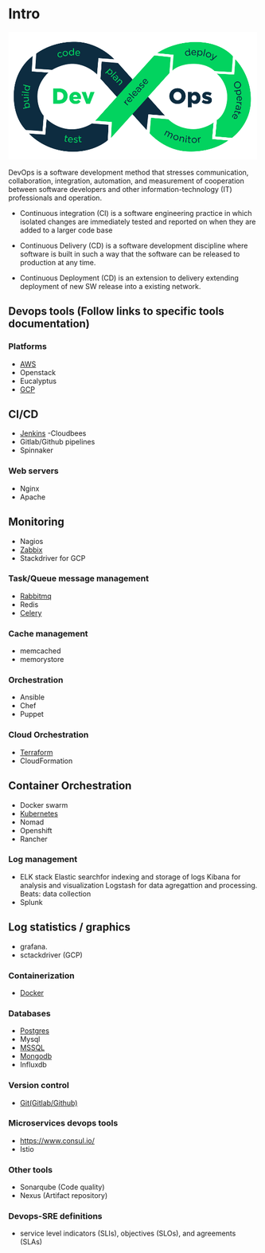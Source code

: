 # Intro
![](DevOps.png)

DevOps is a software development method that stresses communication, collaboration, integration, automation, and measurement of cooperation between software developers and other information-technology (IT) professionals and operation.

* Continuous integration (CI) is a software engineering practice in which isolated changes are immediately tested and reported on when they are added to a larger code base

* Continuous Delivery (CD) is a software development discipline where software is built in such a way that the software can be released to production at any time.

* Continuous Deployment (CD) is an extension to delivery extending deployment of new SW release into a existing network.


## Devops tools (Follow links to specific tools documentation) 
### Platforms
* [AWS](https://github.com/dirakx1/AWS)
* Openstack
* Eucalyptus
* [GCP](https://github.com/dirakx1/GCP)

## CI/CD
* [Jenkins](https://github.com/dirakx1/Jenkins) -Cloudbees
* Gitlab/Github pipelines
* Spinnaker

### Web servers
* Nginx
* Apache

## Monitoring
* Nagios
* [Zabbix](https://github.com/dirakx1/Zabbix)
* Stackdriver for GCP

### Task/Queue message management
* [Rabbitmq](https://github.com/dirakx1/Rabbitmq)
* Redis
* [Celery](https://github.com/dirakx/Celery)

### Cache management
* memcached
* memorystore

### Orchestration
* Ansible
* Chef
* Puppet

### Cloud Orchestration
* [Terraform](https://github.com/dirakx1/Terraform)
* CloudFormation

## Container Orchestration
* Docker swarm 
* [Kubernetes](https://github.com/dirakx1/kubernates)
* Nomad
* Openshift
* Rancher

### Log management
* ELK stack 
Elastic searchfor indexing and storage of logs
Kibana for analysis and visualization
Logstash for data agregattion and processing. 
Beats: data collection 
* Splunk

## Log statistics / graphics
* grafana. 
* sctackdriver (GCP)

### Containerization
* [Docker](https://github.com/dirakx/Docker)

### Databases
* [Postgres](https://github.com/dirakx/Postgres)
* Mysql
* [MSSQL](https://github.com/dirakx/Mssql)
* [Mongodb](https://github.com/dirakx/Mongodb)
* Influxdb

### Version control
* [Git(Gitlab/Github)](https://github.com/dirakx/Git)

### Microservices devops tools
* https://www.consul.io/
* Istio  

### Other tools 
* Sonarqube (Code quality)
* Nexus (Artifact repository)

### Devops-SRE definitions

* service level indicators (SLIs), objectives (SLOs), and agreements (SLAs)
